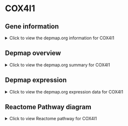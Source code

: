 <h1>COX4I1</h1>

<h2>Gene information</h2>
<details>
  <summary>Click to view the depmap.org information for COX4I1</summary>
  <iframe src="https://depmap.org/portal/gene/COX4I1?tab=about" style="border:none;width:100%;height:800px"></iframe>
</details>

<h2>Depmap overview</h2>
<details>
  <summary>Click to view the depmap.org summary for COX4I1</summary>
  <iframe src="https://depmap.org/portal/gene/COX4I1?tab=overview" style="border:none;width:100%;height:800px"></iframe>
</details>

<h2>Depmap expression</h2>
<details>
  <summary>Click to view the depmap.org expression data for COX4I1</summary>
  <iframe src="https://depmap.org/portal/gene/COX4I1?tab=characterization" style="border:none;width:100%;height:800px"></iframe>
</details>



<h2>Reactome Pathway diagram</h2>
<details>
  <summary>Click to view Reactome pathway for COX4I1</summary>
  <p>Respiratory electron transport</p>
  <iframe src="https://reactome.org/PathwayBrowser/#/R-HSA-611105" style="border:none;width:100%;height:800px"></iframe>
</details>



